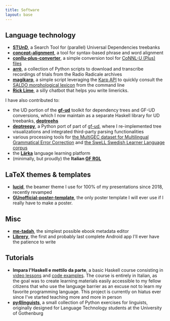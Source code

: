 ```yaml
---
title: Software
layout: base
---
```


## Language technology
- [__STUnD__](https://harisont.github.io/STUnD), a Search Tool for (parallel) Universal Dependencies treebanks
- [__concept-alignment__](https://github.com/harisont/concept-alignment), a tool for syntax-based phrase and word alignment
- [__conllu-plus-converter__](https://github.com/harisont/conllu-plus-converter), a simple conversion tool for [CoNNL-U (Plus) files](https://universaldependencies.org/format.html)
- [__arrè__](https://github.com/harisont/arre), a collection of Python scripts to download and transcribe recordings of trials from the Radio Radicale archives
- [__magikarp__](https://github.com/harisont/magikarp), a simple script leveraging the [Karp API](https://spraakbanken4.it.gu.se/karp/v7/) to quickly consult the [SALDO morphological lexicon](https://spraakbanken.gu.se/en/resources/saldom) from the command line
- [__Rick Lime__](https://github.com/harisont/rick-lime), a silly chatbot that helps you write limericks.

I have also contributed to:

- the UD portion of the [__gf-ud__](https://github.com/GrammaticalFramework/gf-ud) toolkit for dependency trees and GF-UD conversions, which I now maintain as a separate Haskell library for UD treebanks, [__deptreehs__](https://github.com/harisont/deptreehs)
- [__deptreepy__](https://github.com/aarneranta/deptreepy/), a Python port of part of [gf-ud](https://github.com/GrammaticalFramework/gf-ud), where I re-implemented tree visualizations and integrated third-party parsing functionalities
- various processing tools for [the MultiGEC dataset for Multilingual Grammatical Error Correction](https://github.com/spraakbanken/multigec-2025) and [the SweLL Swedish Learner Language corpus](https://github.com/spraakbanken/SweLL-scripts) 
- the [__Lärka__](https://spraakbanken.gu.se/larkalabb/) language learning platform
- (minimally, but proudly) the __Italian [GF RGL](https://github.com/GrammaticalFramework/gf-rgl)__

## LaTeX themes & templates
- [__lucid__](https://github.com/harisont/lucid), the beamer theme I use for 100% of my presentations since 2018, recently revamped
- [__GUnofficial-poster-template__](https://github.com/harisont/GUnofficial-poster-template), the only poster template I will ever use if I really have to make a poster.

## Misc
- [__me-tadah__](https://github.com/harisont/me-tadah), the simplest possible ebook metadata editor
- [__Librery__](https://github.com/harisont/Librery), the first and probably last complete Android app I'll ever have the patience to write

## Tutorials
- __Impara l'Haskell e mettilo da parte__, a basic Haskell course consisting in [video lessons](https://www.youtube.com/channel/UC6fKcYGimkXYd-N5ryesKqw) and [code examples](https://github.com/harisont/imparalhaskell). The course is entirely in Italian, as the goal was to create learning materials easily accessible to my fellow citizens that who use the language barrier as an excuse not to learn my favorite programming language. This project is currently on hiatus ever since I've started teaching more and more in person
- [__py4linguists__](https://github.com/harisont/py4linguists), a small collection of Python exercises for linguists, originally designed for Language Technology students at the University of Gothenburg